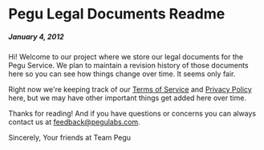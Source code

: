# Pegu Legal Documents Readme
##### January 4, 2012

Hi! Welcome to our project where we store our legal documents for the Pegu Service. We plan to maintain a revision history of those documents here so you can see how things change over time. It seems only fair.

Right now we're keeping track of our [Terms of Service](/terms) and [Privacy Policy](/privacy) here, but we may have other important things get added here over time.

Thanks for reading! And if you have questions or concerns you can always contact us at [feedback@pegulabs.com](mailto:feedback@pegulabs.com).

Sincerely,
Your friends at Team Pegu
